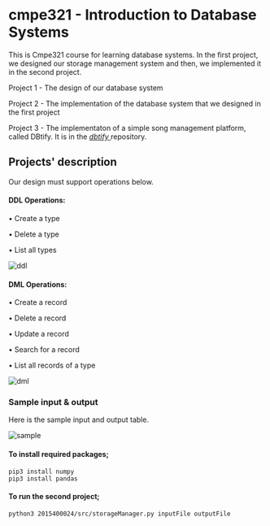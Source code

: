 # cmpe321 - Introduction to Database Systems

This is Cmpe321 course for learning database systems. In the first project, we designed our storage management system and then, we implemented it in the second project.

Project 1 - The design of our database system

Project 2 - The implementation of the database system that we designed in the first project

Project 3 - The implementaton of a simple song management platform, called DBtify. It is in the [*dbtify* ](https://github.com/afra-akbas/dbtify) repository.

## Projects' description
Our design must support operations below.
#### DDL Operations:

• Create a type
  
• Delete a type
  
• List all types
  
![ddl](https://user-images.githubusercontent.com/32341138/86215808-b8946980-bb85-11ea-9b69-d40413473ee7.png)

#### DML Operations:

• Create a record

• Delete a record

• Update a record

• Search for a record

• List all records of a type

![dml](https://user-images.githubusercontent.com/32341138/86215916-e4175400-bb85-11ea-981c-79ca2a1b9e5d.png)

### Sample input & output
Here is the sample input and output table.

![sample](https://user-images.githubusercontent.com/32341138/86216123-30fb2a80-bb86-11ea-88f7-2732b73fed16.png)

#### To install required packages;

    pip3 install numpy
    pip3 install pandas
    
#### To run the second project;

    python3 2015400024/src/storageManager.py inputFile outputFile

